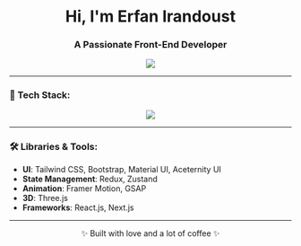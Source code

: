 <h1 align="center">Hi, I'm Erfan Irandoust</h1>
<h3 align="center">A Passionate Front-End Developer</h3>

<p align="center">
  <img src="https://readme-typing-svg.herokuapp.com/?lines=Creative+Frontend+Developer;JavaScript+%2F+TypeScript+Lover;Always+Learning+Something+New&center=true&width=500&height=45" />
</p>

---

### 🚀 Tech Stack:

<p align="center">
  <img src="https://skillicons.dev/icons?i=html,css,bootstrap,tailwind,js,ts,react,nextjs,redux,zustand,materialui,framer,threejs" />
</p>

---

### 🛠 Libraries & Tools:
- **UI**: Tailwind CSS, Bootstrap, Material UI, Aceternity UI
- **State Management**: Redux, Zustand
- **Animation**: Framer Motion, GSAP
- **3D**: Three.js
- **Frameworks**: React.js, Next.js

---

<p align="center">✨ Built with love and a lot of coffee ✨</p>
